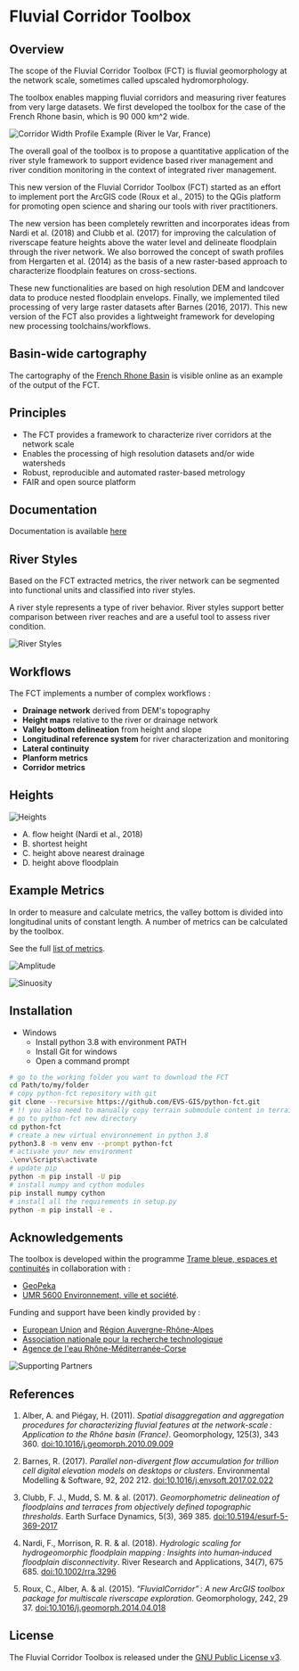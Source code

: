 # Fluvial Corridor Toolbox

## Overview

The scope of the Fluvial Corridor Toolbox (FCT) is fluvial geomorphology at the network scale, sometimes called upscaled hydromorphology.

The toolbox enables mapping fluvial corridors and measuring river features from very large datasets.
We first developed the toolbox for the case of the French Rhone basin, which is 90 000 km^2 wide.

![Corridor Width Profile Example (River le Var, France)](docs/img/corridor_maps.png)

The overall goal of the toolbox is to propose a quantitative application of the river style framework to support evidence based river management and river condition monitoring in the context of integrated river management.

This new version of the Fluvial Corridor Toolbox (FCT) started as an effort to implement port the ArcGIS code (Roux et al., 2015) to the QGis platform for promoting open science and sharing our tools with river practitioners.

The new version has been completely rewritten and incorporates ideas from Nardi et al. (2018) and Clubb et al. (2017) for improving the calculation of riverscape feature heights above the water level and delineate floodplain through the river network.
We also borrowed the concept of swath profiles from Hergarten et al. (2014) as the basis of a new raster-based approach to characterize floodplain features on cross-sections.

These new functionalities are based on high resolution DEM and landcover data to produce nested floodplain envelops. Finally, we implemented tiled processing of very large raster datasets after Barnes (2016, 2017).
This new version of the FCT also provides a lightweight framework for developing new processing toolchains/workflows.

## Basin-wide cartography

The cartography of the [French Rhone Basin](https://ebf.mapkiwiz.fr/qwc)
is visible online as an example of the output of the FCT.

## Principles

- The FCT provides a framework to characterize river corridors at the network scale
- Enables the processing of high resolution datasets and/or wide watersheds
- Robust, reproducible and automated raster-based metrology
- FAIR and open source platform

## Documentation

Documentation is available [here](https://tramebleue.github.io/fct-cli/)

## River Styles

Based on the FCT extracted metrics,
the river network can be segmented into functional units and classified into river styles.

A river style represents a type of river behavior.
River styles support better comparison between river reaches and are a useful tool to assess river condition.

![River Styles](docs/img/river_style.png)

## Workflows

The FCT implements a number of complex workflows :

- **Drainage network** derived from DEM's topography
- **Height maps** relative to the river or drainage network
- **Valley bottom delineation** from height and slope
- **Longitudinal reference system** for river characterization and monitoring
- **Lateral continuity**
- **Planform metrics**
- **Corridor metrics**

## Heights

![Heights](docs/img/height.png)

- A. flow height (Nardi et al., 2018)
- B. shortest height
- C. height above nearest drainage
- D. height above floodplain

## Example Metrics

In order to measure and calculate metrics, the valley bottom is divided into longitudinal units of constant length. A number of metrics can be calculated by the toolbox.

See the full [list of metrics](https://tramebleue.github.io/fct-cli/docs/metrics).

![Amplitude](docs/img/amplitude_drome.png)

![Sinuosity](docs/img/sinuosity_drome.png)

## Installation

- Windows
  - Install python 3.8 with environment PATH
  - Install Git for windows
  - Open a command prompt
  
```bash
# go to the working folder you want to download the FCT
cd Path/to/my/folder
# copy python-fct repository with git
git clone --recursive https://github.com/EVS-GIS/python-fct.git
# !! you also need to manually copy terrain submodule content in terrain folder, download terrain zip in github !!
# go to python-fct new directory
cd python-fct
# create a new virtual environnement in python 3.8
python3.8 -m venv env --prompt python-fct
# activate your new environment
.\env\Scripts\activate
# update pip
python -m pip install -U pip
# install numpy and cython modules
pip install numpy cython
# install all the requirements in setup.py
python -m pip install -e .
```
## Acknowledgements

The toolbox is developed within the programme
[Trame bleue, espaces et continuités](https://www.tramebleue.fr/)
in collaboration with :

* [GeoPeka](http://www.geopeka.com)
* [UMR 5600 Environnement, ville et société](http://umr5600.cnrs.fr/fr/accueil/).

Funding and support have been kindly provided by :

* [European Union](http://www.europe-en-france.gouv.fr/Centre-de-ressources/Actualites/Le-FEDER-qu-est-ce-que-c-est)
  and [Région Auvergne-Rhône-Alpes](https://www.auvergnerhonealpes.fr/)
* [Association nationale pour la recherche technologique](http://www.anrt.asso.fr/fr)
* [Agence de l'eau Rhône-Méditerranée-Corse](https://www.eaurmc.fr/)

![Supporting Partners](docs/img/partners.png)

## References

1. Alber, A. and Piégay, H. (2011). *Spatial disaggregation and aggregation procedures for characterizing fluvial features at the network-scale : Application to the Rhône basin (France)*. Geomorphology, 125(3), 343 360. [doi:10.1016/j.geomorph.2010.09.009](https://doi.org/10.1016/j.geomorph.2010.09.009)

2. Barnes, R. (2017). *Parallel non-divergent flow accumulation for trillion cell digital elevation models on desktops or clusters*. Environmental Modelling & Software, 92, 202 212. [doi:10.1016/j.envsoft.2017.02.022](https://doi.org/10.1016/j.envsoft.2017.02.022)

3. Clubb, F. J., Mudd, S. M. & al. (2017). *Geomorphometric delineation of floodplains and terraces from objectively defined topographic thresholds*. Earth Surface Dynamics, 5(3), 369 385. [doi:10.5194/esurf-5-369-2017](https://doi.org/10.5194/esurf-5-369-2017)

4. Nardi, F., Morrison, R. R. & al. (2018). *Hydrologic scaling for hydrogeomorphic floodplain mapping : Insights into human‐induced floodplain disconnectivity*. River Research and Applications, 34(7), 675 685. [doi:10.1002/rra.3296](https://doi.org/10.1002/rra.3296)

5. Roux, C., Alber, A. & al. (2015). *“FluvialCorridor” : A new ArcGIS toolbox package for multiscale riverscape exploration*. Geomorphology, 242, 29 37. [doi:10.1016/j.geomorph.2014.04.018](https://doi.org/10.1016/j.geomorph.2014.04.018)

## License

The Fluvial Corridor Toolbox is released under the [GNU Public License v3](docs/GPLv3.txt).